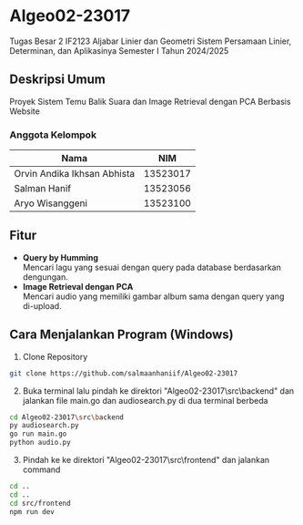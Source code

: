# Algeo02-23017
Tugas Besar 2 IF2123 Aljabar Linier dan Geometri Sistem Persamaan Linier, Determinan, dan Aplikasinya Semester I Tahun 2024/2025

## Deskripsi Umum
Proyek Sistem Temu Balik Suara dan Image Retrieval dengan PCA Berbasis Website

### Anggota Kelompok
|            Nama             |      NIM      |
| --------------------------  | ------------- |
| Orvin Andika Ikhsan Abhista |    13523017   |
| Salman Hanif                |    13523056   |
| Aryo Wisanggeni             |    13523100   |

## Fitur
* **Query by Humming** <br>
Mencari lagu yang sesuai dengan query pada database berdasarkan dengungan.  
* **Image Retrieval dengan PCA** <br>
Mencari audio yang memiliki gambar album sama dengan query yang di-upload.

## Cara Menjalankan Program (Windows)
1. Clone Repository 
```sh
git clone https://github.com/salmaanhaniif/Algeo02-23017
```
2. Buka terminal lalu pindah ke direktori "Algeo02-23017\src\backend" dan jalankan file main.go dan audiosearch.py di dua terminal berbeda
```sh
cd Algeo02-23017\src\backend
py audiosearch.py
go run main.go
python audio.py
```
3. Pindah ke ke direktori "Algeo02-23017\src\frontend" dan jalankan command
```sh
cd ..
cd ..
cd src/frontend
npm run dev
```

